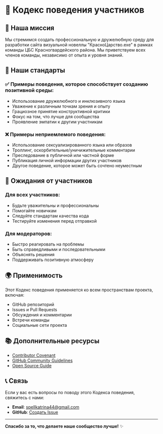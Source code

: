 # 📜 Кодекс поведения участников

## 🎯 Наша миссия

Мы стремимся создать профессиональную и дружелюбную среду для разработки сайта визуальной новеллы "КрасноЦарство.exe" в рамках команды ЦБС Красногвардейского района. Мы приветствуем всех членов команды, независимо от опыта и уровня знаний.

## 🌟 Наши стандарты

### ✅ Примеры поведения, которое способствует созданию позитивной среды:

- Использование дружелюбного и инклюзивного языка
- Уважение к различным точкам зрения и опыту
- Грациозное принятие конструктивной критики
- Фокус на том, что лучше для сообщества
- Проявление эмпатии к другим участникам

### ❌ Примеры неприемлемого поведения:

- Использование сексуализированного языка или образов
- Троллинг, оскорбительные/уничижительные комментарии
- Преследование в публичной или частной форме
- Публикация личной информации других участников
- Другое поведение, которое может быть сочтено неуместным

## 🤝 Ожидания от участников

### Для всех участников:
- Будьте уважительны и профессиональны
- Помогайте новичкам
- Следуйте стандартам качества кода
- Тестируйте изменения перед отправкой

### Для модераторов:
- Быстро реагировать на проблемы
- Быть справедливыми и последовательными
- Объяснять решения
- Поддерживать позитивную атмосферу

## 🌍 Применимость

Этот Кодекс поведения применяется ко всем пространствам проекта, включая:

- GitHub репозиторий
- Issues и Pull Requests
- Обсуждения и комментарии
- Встречи команды
- Социальные сети проекта

## 📚 Дополнительные ресурсы

- [Contributor Covenant](https://www.contributor-covenant.org/)
- [GitHub Community Guidelines](https://docs.github.com/en/github/site-policy/github-community-guidelines)
- [Open Source Guide](https://opensource.guide/)

## 📞 Связь

Если у вас есть вопросы по поводу этого Кодекса поведения, свяжитесь с нами:

- **Email**: spellkatrina44@gmail.com
- **GitHub**: [Создать Issue](https://github.com/spellkatrina/krasnotsarstvo-exe-site/issues)

---

**Спасибо за то, что делаете наше сообщество лучше!** ✨

